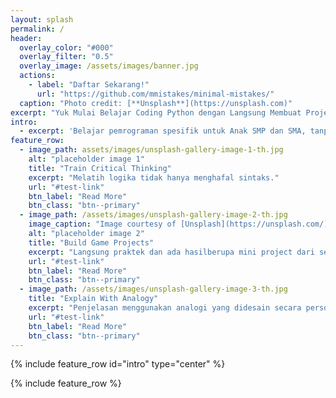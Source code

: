```yaml
---
layout: splash
permalink: /
header:
  overlay_color: "#000"
  overlay_filter: "0.5"
  overlay_image: /assets/images/banner.jpg
  actions:
    - label: "Daftar Sekarang!"
      url: "https://github.com/mmistakes/minimal-mistakes/"
  caption: "Photo credit: [**Unsplash**](https://unsplash.com)"
excerpt: "Yuk Mulai Belajar Coding Python dengan Langsung Membuat Project Game Bareng Kak Faris!."
intro: 
  - excerpt: 'Belajar pemrograman spesifik untuk Anak SMP dan SMA, tanpa tekanan, dan disesuaikan dengan gaya belajar anak. Coding bukan hanya menghafal sintaks namun tentang problem solving dan hasil nyata.'
feature_row:
  - image_path: assets/images/unsplash-gallery-image-1-th.jpg
    alt: "placeholder image 1"
    title: "Train Critical Thinking"
    excerpt: "Melatih logika tidak hanya menghafal sintaks."
    url: "#test-link"
    btn_label: "Read More"
    btn_class: "btn--primary"
  - image_path: /assets/images/unsplash-gallery-image-2-th.jpg
    image_caption: "Image courtesy of [Unsplash](https://unsplash.com/)"
    alt: "placeholder image 2"
    title: "Build Game Projects"
    excerpt: "Langsung praktek dan ada hasilberupa mini project dari setiap sesi."
    url: "#test-link"
    btn_label: "Read More"
    btn_class: "btn--primary"
  - image_path: /assets/images/unsplash-gallery-image-3-th.jpg
    title: "Explain With Analogy"
    excerpt: "Penjelasan menggunakan analogi yang didesain secara personal tiap anak."
    url: "#test-link"
    btn_label: "Read More"
    btn_class: "btn--primary"
---
```


{% include feature_row id="intro" type="center" %}

{% include feature_row %}